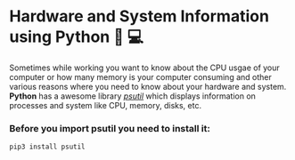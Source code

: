 # **Hardware and System Information using Python** :snake:  :computer:

Sometimes while working you want to know about the CPU usgae of your computer or how many memory is your computer consuming and other various reasons where you need to know about your hardware and system. 
**Python** has a awesome library [*psutil*](https://github.com/giampaolo/psutil) which displays information on processes and system like CPU, memory, disks, etc.

### Before you import psutil you need to install it:

  ```python 
 pip3 install psutil
 ```
